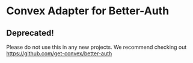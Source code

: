 # Convex Adapter for Better-Auth

## Deprecated!

Please do not use this in any new projects. We recommend checking out https://github.com/get-convex/better-auth